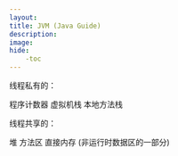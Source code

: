 ```yaml
---
layout: 
title: JVM (Java Guide)
description: 
image: 
hide:
    -toc
---
```

线程私有的：

程序计数器
虚拟机栈
本地方法栈

线程共享的：

堆
方法区
直接内存 (非运行时数据区的一部分)